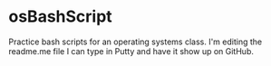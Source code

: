 # osBashScript
Practice bash scripts for an operating systems class.
I'm editing the readme.me file
I can type in Putty and have it show up on GitHub.
